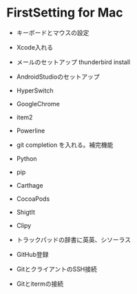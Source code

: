 # FirstSetting for Mac 

- キーボードとマウスの設定

- Xcode入れる
- メールのセットアップ
     thunderbird install
- AndroidStudioのセットアップ

- HyperSwitch
- GoogleChrome
- item2
- Powerline
- git completion を入れる。補完機能
- Python
- pip
- Carthage
- CocoaPods
- ShigtIt
- Clipy
- トラックパッドの辞書に英英、シソーラス

- GitHub登録
- GitとクライアントのSSH接続
- Gitとitermの接続

